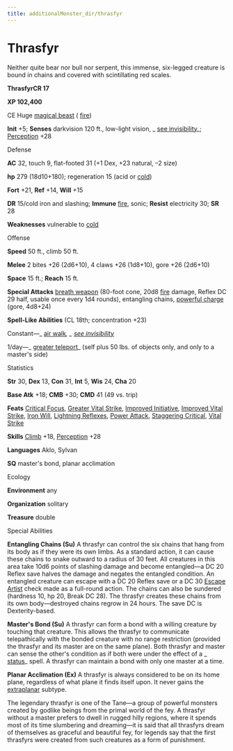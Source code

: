 ```yaml
---
title: additionalMonster_dir/thrasfyr
---
```

# Thrasfyr

Neither quite bear nor bull nor serpent, this immense, six-legged creature is bound in chains and covered with scintillating red scales.

**ThrasfyrCR 17**

**XP 102,400**

CE Huge [magical beast](monsters/creatureTypes#_magical-beast) ( [fire](monster_dir/creatureTypes#_fire-subtype))

**Init** +5; **Senses** darkvision 120 ft., low-light vision, _ [see invisibility](additionalMonsters/../spell_dir/seeInvisibility#_see-invisibility)_; [Perception](additionalMonsters/../skill_dir/perception#_perception) +28

Defense

**AC** 32, touch 9, flat-footed 31 (+1 Dex, +23 natural, –2 size)

**hp** 279 (18d10+180); regeneration 15 (acid or [cold](monsters/creatureTypes#_cold-subtype))

**Fort** +21, **Ref** +14, **Will** +15

**DR** 15/cold iron and slashing; **Immune** [fire](monster_dir/creatureTypes#_fire-subtype), sonic; **Resist** electricity 30; **SR** 28

**Weaknesses** vulnerable to [cold](monsters/creatureTypes#_cold-subtype)

Offense

**Speed** 50 ft., climb 50 ft.

**Melee** 2 bites +26 (2d6+10), 4 claws +26 (1d8+10), gore +26 (2d6+10)

**Space** 15 ft.; **Reach** 15 ft.

**Special Attacks** [breath weapon](monster_dir/universalMonsterRules#_breath-weapon) (80-foot cone, 20d8 [fire](monsters/creatureTypes#_fire-subtype) damage, Reflex DC 29 half, usable once every 1d4 rounds), entangling chains, [powerful charge](monster_dir/universalMonsterRules#_powerful-charge) (gore, 4d8+24)

**Spell-Like Abilities** (CL 18th; concentration +23)

Constant—_ [air walk](additionalMonsters/../spell_dir/airWalk#_air-walk)_, _ [see invisibility](additionalMonsters/../spell_dir/seeInvisibility#_see-invisibility)_

1/day—_ [greater teleport](additionalMonster_dir/../spell_dir/teleport#_teleport-greater)_ (self plus 50 lbs. of objects only, and only to a master's side)

Statistics

**Str** 30, **Dex** 13, **Con** 31, **Int** 5, **Wis** 24, **Cha** 20

**Base Atk** +18; **CMB** +30; **CMD** 41 (49 vs. trip)

**Feats** [Critical Focus](additionalMonsters/../feats#_critical-focus), [Greater Vital Strike](additionalMonster_dir/../feats#_greater-vital-strike), [Improved Initiative](additionalMonster_dir/../feats#_improved-initiative), [Improved Vital Strike](additionalMonster_dir/../feats#_improved-vital-strike), [Iron Will](additionalMonster_dir/../feats#_iron-will), [Lightning Reflexes](additionalMonster_dir/../feats#_lightning-reflexes), [Power Attack](additionalMonster_dir/../feats#_power-attack), [Staggering Critical](additionalMonster_dir/../feats#_staggering-critical), [Vital Strike](additionalMonster_dir/../feats#_vital-strike)

**Skills** [Climb](additionalMonster_dir/../skill_dir/climb#_climb) +18, [Perception](additionalMonsters/../skill_dir/perception#_perception) +28

**Languages** Aklo, Sylvan

**SQ** master's bond, planar acclimation

Ecology

**Environment** any

**Organization** solitary

**Treasure** double

Special Abilities

**Entangling Chains (Su)** A thrasfyr can control the six chains that hang from its body as if they were its own limbs. As a standard action, it can cause these chains to snake outward to a radius of 30 feet. All creatures in this area take 10d6 points of slashing damage and become entangled—a DC 20 Reflex save halves the damage and negates the entangled condition. An entangled creature can escape with a DC 20 Reflex save or a DC 30 [Escape Artist](additionalMonsters/../skill_dir/escapeArtist#_escape-artist) check made as a full-round action. The chains can also be sundered (hardness 10, hp 20, Break DC 28). The thrasfyr creates these chains from its own body—destroyed chains regrow in 24 hours. The save DC is Dexterity-based.

**Master's Bond (Su)** A thrasfyr can form a bond with a willing creature by touching that creature. This allows the thrasfyr to communicate telepathically with the bonded creature with no range restriction (provided the thrasfyr and its master are on the same plane). Both thrasfyr and master can sense the other's condition as if both were under the effect of a _ [status](additionalMonsters/../spell_dir/status#_status)_ spell. A thrasfyr can maintain a bond with only one master at a time.

**Planar Acclimation (Ex)** A thrasfyr is always considered to be on its home plane, regardless of what plane it finds itself upon. It never gains the [extraplanar](monsters/creatureTypes#_extraplanar-subtype) subtype.

The legendary thrasfyr is one of the Tane—a group of powerful monsters created by godlike beings from the primal world of the fey. A thrasfyr without a master prefers to dwell in rugged hilly regions, where it spends most of its time slumbering and dreaming—it is said that all thrasfyrs dream of themselves as graceful and beautiful fey, for legends say that the first thrasfyrs were created from such creatures as a form of punishment.

